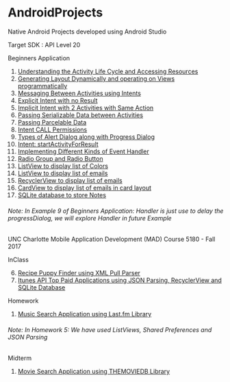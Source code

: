 # AndroidProjects
Native Android Projects developed using Android Studio

Target SDK : API Level 20

Beginners Application


  1. [Understanding the Activity Life Cycle and Accessing Resources](/ActivityLifeCycle_and_AccessingResources)
  2. [Generating Layout Dynamically and operating on Views programmatically](/Programmed_RelativeLayout)
  3. [Messaging Between Activities using Intents](/Intents)
  4. [Explicit Intent with no Result](/Explicit_Intents)
  5. [Implicit Intent with 2 Activities with Same Action](Implicit_Intent)
  6. [Passing Serializable Data between Activities](/Explicit_Intents_Data_Passing)
  7. [Passing Parcelable Data](/Parcelable_Data_Passing)
  8. [Intent CALL Permissions](/Intent_CALL_Permission)
  9. [Types of Alert Dialog along with Progress Dialog](/AlertDialog)
  10. [Intent: startActivityForResult](/ActivityForResult)
  11. [Implementing Different Kinds of Event Handler](/EventHandler)
  12. [Radio Group and Radio Button](/RadioButton_RadioGroup)
  13. [ListView to display list of Colors](/ListViewDemo)
  14. [ListView to display list of emails](/ListViewEmail)
  15. [RecyclerView to display list of emails](/RecyclerView)
  16. [CardView to display list of emails in card layout](/CardView)
  17. [SQLite database to store Notes](/SQLiteNotes)


###### Note: In Example 9 of Beginners Application: Handler is just use to delay the progressDialog, we will explore Handler in future Example


UNC Charlotte Mobile Application Development (MAD) Course 5180 - Fall 2017

InClass

   6. [Recipe Puppy Finder using XML Pull Parser](/Recipe_Puppy_Finder)
   7. [Itunes API Top Paid Applications using JSON Parsing, RecyclerView and SQLite Database ](/InClass07)

Homework

   1. [Music Search Application using Last.fm Library](/HW05) 
   
###### Note: In Homework 5: We have used ListViews, Shared Preferences and JSON Parsing


Midterm

   1. [Movie Search Application using THEMOVIEDB Library](/Midterm)

  
